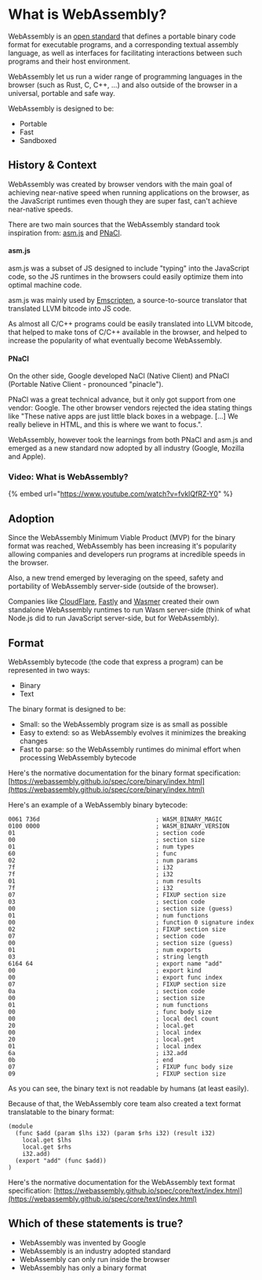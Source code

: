 # What is WebAssembly?

WebAssembly is an [open standard](https://webassembly.org/) that defines a portable binary code format for executable programs, and a corresponding textual assembly language, as well as interfaces for facilitating interactions between such programs and their host environment.

WebAssembly let us run a wider range of programming languages in the browser \(such as Rust, C, C++, ...\) and also outside of the browser in a universal, portable and safe way.

WebAssembly is designed to be:

* Portable
* Fast
* Sandboxed

## History & Context

WebAssembly was created by browser vendors with the main goal of achieving near-native speed when running applications on the browser, as the JavaScript runtimes even though they are super fast, can't achieve near-native speeds.

There are two main sources that the WebAssembly standard took inspiration from: [asm.js](http://asmjs.org/) and [PNaCl](https://developer.chrome.com/native-client).

#### asm.js

asm.js was a subset of JS designed to include "typing" into the JavaScript code, so the JS runtimes in the browsers could easily optimize them into optimal machine code.

asm.js was mainly used by [Emscripten](https://emscripten.org/), a source-to-source translator that translated LLVM bitcode into JS code.

As almost all C/C++ programs could be easily translated into LLVM bitcode, that helped to make tons of C/C++ available in the browser, and helped to increase the popularity of what eventually become WebAssembly.

#### PNaCl

On the other side, Google developed NaCl \(Native Client\) and PNaCl \(Portable Native Client - pronounced "pinacle"\).

PNaCl was a great technical advance, but it only got support from one vendor: Google. The other browser vendors rejected the idea stating things like "These native apps are just little black boxes in a webpage. \[...\] We really believe in HTML, and this is where we want to focus.".

WebAssembly, however took the learnings from both PNaCl and asm.js and emerged as a new standard now adopted by all industry \(Google, Mozilla and Apple\).

### Video: What is WebAssembly?

{% embed url="https://www.youtube.com/watch?v=fvkIQfRZ-Y0" %}

## Adoption

Since the WebAssembly Minimum Viable Product \(MVP\) for the binary format was reached, WebAssembly has been increasing it's popularity allowing companies and developers run programs at incredible speeds in the browser.

Also, a new trend emerged by leveraging on the speed, safety and portability of WebAssembly server-side \(outside of the browser\).

Companies like [CloudFlare](https://www.cloudflare.com/), [Fastly](https://www.fastly.com/) and [Wasmer](https://wasmer.io/) created their own standalone WebAssembly runtimes to run Wasm server-side \(think of what Node.js did to run JavaScript server-side, but for WebAssembly\).

## Format

WebAssembly bytecode \(the code that express a program\) can be represented in two ways:

* Binary
* Text

The binary format is designed to be:

* Small: so the WebAssembly program size is as small as possible
* Easy to extend: so as WebAssembly evolves it minimizes the breaking changes
* Fast to parse: so the WebAssembly runtimes do minimal effort when processing WebAssembly bytecode

Here's the normative documentation for the binary format specification: [https://webassembly.github.io/spec/core/binary/index.html](https://webassembly.github.io/spec/core/binary/index.html)

Here's an example of a WebAssembly binary bytecode:

```text
0061 736d                                 ; WASM_BINARY_MAGIC
0100 0000                                 ; WASM_BINARY_VERSION
01                                        ; section code
00                                        ; section size
01                                        ; num types
60                                        ; func
02                                        ; num params
7f                                        ; i32
7f                                        ; i32
01                                        ; num results
7f                                        ; i32
07                                        ; FIXUP section size
03                                        ; section code
00                                        ; section size (guess)
01                                        ; num functions
00                                        ; function 0 signature index
02                                        ; FIXUP section size
07                                        ; section code
00                                        ; section size (guess)
01                                        ; num exports
03                                        ; string length
6164 64                                   ; export name "add"
00                                        ; export kind
00                                        ; export func index
07                                        ; FIXUP section size
0a                                        ; section code
00                                        ; section size
01                                        ; num functions
00                                        ; func body size
00                                        ; local decl count
20                                        ; local.get
00                                        ; local index
20                                        ; local.get
01                                        ; local index
6a                                        ; i32.add
0b                                        ; end
07                                        ; FIXUP func body size
09                                        ; FIXUP section size
```

As you can see, the binary text is not readable by humans \(at least easily\).

Because of that, the WebAssembly core team also created a text format translatable to the binary format:

```text
(module
  (func $add (param $lhs i32) (param $rhs i32) (result i32)
    local.get $lhs
    local.get $rhs
    i32.add)
  (export "add" (func $add))
)
```

Here's the normative documentation for the WebAssembly text format specification: [https://webassembly.github.io/spec/core/text/index.html](https://webassembly.github.io/spec/core/text/index.html)

## **Which of these statements is true?**

* WebAssembly was invented by Google
* WebAssembly is an industry adopted standard
* WebAssembly can only run inside the browser
* WebAssembly has only a binary format

